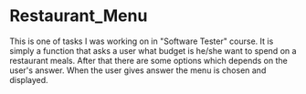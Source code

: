 # Restaurant_Menu
This is one of tasks I was working on in "Software Tester" course. It is simply a function that asks a user what budget is he/she want to spend on a restaurant meals.
After that there are some options which depends on the user's answer. When the user gives answer the menu is chosen and displayed.
